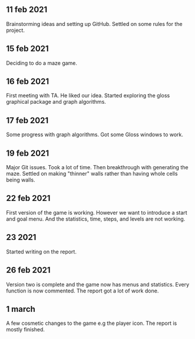 ## 11 feb 2021
Brainstorming ideas and setting up GitHub. Settled on some rules for the project.

## 15 feb 2021
Deciding to do a maze game.

## 16 feb 2021
First meeting with TA. He liked our idea. Started exploring the gloss graphical package and  graph algorithms.

## 17 feb 2021
Some progress with graph algorithms. Got some Gloss windows to work.

## 19 feb 2021
Major Git issues. Took a lot of time. Then breakthrough with generating the maze. Settled on making "thinner" walls rather than having whole cells being walls.

## 22 feb 2021
First version of the game is working. However we want to introduce a start and goal menu. And the statistics, time, steps, and levels are not working.

## 23 2021
Started writing on the report. 

## 26 feb 2021
Version two is complete and the game now has menus and statistics. Every function is now commented. The report got a lot of work done.

## 1 march
A few cosmetic changes to the game e.g the player icon. The report is mostly finished. 